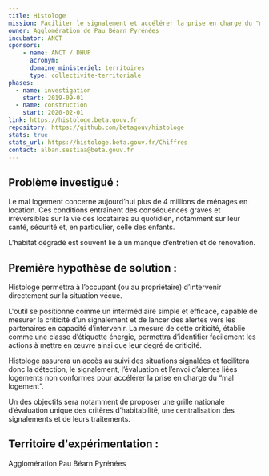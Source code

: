 ```yaml
---
title: Histologe
mission: Faciliter le signalement et accélérer la prise en charge du "mal logement" 
owner: Agglomération de Pau Béarn Pyrénées
incubator: ANCT
sponsors: 
    - name: ANCT / DHUP
      acronym:
      domaine_ministeriel: territoires
      type: collectivite-territoriale
phases:
  - name: investigation
    start: 2019-09-01
  - name: construction
    start: 2020-02-01
link: https://histologe.beta.gouv.fr
repository: https://github.com/betagouv/histologe
stats: true 
stats_url: https://histologe.beta.gouv.fr/Chiffres
contact: alban.sestiaa@beta.gouv.fr
---
```


## Problème investigué :
Le mal logement concerne aujourd’hui plus de 4 millions de ménages en location. 
Ces conditions entraînent des conséquences graves et irréversibles sur la vie des locataires au quotidien, notamment sur leur santé, sécurité  et, en particulier, celle des enfants.

L’habitat dégradé est souvent lié à un manque d’entretien et de rénovation.

## Première hypothèse de solution : 
Histologe permettra à l’occupant (ou au propriétaire) d’intervenir directement sur la situation vécue.

L'outil se positionne comme un intermédiaire simple et efficace, capable de mesurer la criticité d’un signalement 
et de lancer des alertes vers les partenaires en capacité d’intervenir.
La mesure de cette criticité, établie comme une classe d’étiquette énergie, permettra d’identifier facilement les actions à mettre en œuvre ainsi que leur degré de criticité.

Histologe assurera un accès au suivi des situations signalées et facilitera donc la détection, le signalement, l’évaluation et l’envoi d’alertes liées logements non conformes pour accélérer la prise en charge du “mal logement”.

Un des objectifs sera notamment de proposer une grille nationale d’évaluation unique des critères d’habitabilité, une centralisation des signalements et de leurs traitements.

## Territoire d'expérimentation : 
Agglomération Pau Béarn Pyrénées
